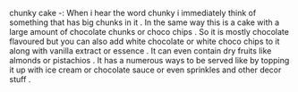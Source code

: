  chunky cake -: 
 When i hear the word chunky i immediately think of something that has big chunks in it .
 In the same way this is a cake with a large amount of chocolate chunks or choco chips . 
 So it is mostly chocolate flavoured but you can also add white chocolate or white choco chips to it along with vanilla extract or essence . 
It can even contain dry fruits like almonds or pistachios .
It has a numerous ways to be served like by topping it up with ice cream or chocolate sauce or even sprinkles and other decor stuff . 